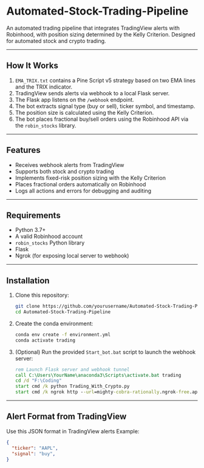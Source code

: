 # Automated-Stock-Trading-Pipeline

An automated trading pipeline that integrates TradingView alerts with Robinhood, with position sizing determined by the Kelly Criterion. Designed for automated stock and crypto trading.

---

## How It Works

1. `EMA_TRIX.txt` contains a Pine Script v5 strategy based on two EMA lines and the TRIX indicator.
2. TradingView sends alerts via webhook to a local Flask server.
3. The Flask app listens on the `/webhook` endpoint.
4. The bot extracts signal type (buy or sell), ticker symbol, and timestamp.
5. The position size is calculated using the Kelly Criterion.
6. The bot places fractional buy/sell orders using the Robinhood API via the `robin_stocks` library.

---

## Features

- Receives webhook alerts from TradingView
- Supports both stock and crypto trading
- Implements fixed-risk position sizing with the Kelly Criterion
- Places fractional orders automatically on Robinhood
- Logs all actions and errors for debugging and auditing

---

## Requirements

- Python 3.7+
- A valid Robinhood account
- `robin_stocks` Python library
- Flask
- Ngrok (for exposing local server to webhook)

---

## Installation

1. Clone this repository:

    ```bash
    git clone https://github.com/yourusername/Automated-Stock-Trading-Pipeline.git
    cd Automated-Stock-Trading-Pipeline
    ```

2. Create the conda environment:

    ```bash
    conda env create -f environment.yml
    conda activate trading
    ```

3. (Optional) Run the provided `Start_bot.bat` script to launch the webhook server:

    ```bat
    rem Launch Flask server and webhook tunnel
    call C:\Users\YourName\anaconda3\Scripts\activate.bat trading
    cd /d "F:\Coding"
    start cmd /k python Trading_With_Crypto.py
    start cmd /k ngrok http --url=mighty-cobra-rationally.ngrok-free.app 5000
    ```

---

## Alert Format from TradingView

Use this JSON format in TradingView alerts
Example:

```json
{
  "ticker": "AAPL",
  "signal": "buy",
}
